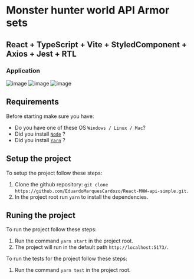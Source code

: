 # Monster hunter world API Armor sets

## React + TypeScript + Vite + StyledComponent + Axios + Jest + RTL

### Application

![image](https://github.com/EduardoMarquesCardozo/React-MHW-api-v2/assets/79146964/a633eecc-7f1b-4b2c-b12f-8d2c9f9724bf)
![image](https://github.com/EduardoMarquesCardozo/React-MHW-api-v2/assets/79146964/8408f163-737c-493b-8ab8-b611e0875d02)
![image](https://github.com/EduardoMarquesCardozo/React-MHW-api-v2/assets/79146964/78d7b03e-c1df-4e66-8c6c-2205cfc32a1c)

## Requirements

Before starting make sure you have:

- Do you have one of these OS `Windows / Linux / Mac`?
- Did you install [`Node`](https://nodejs.org/en/) ?
- Did you install [`Yarn`](https://yarnpkg.com/) ?

## Setup the project

To setup the project follow these steps:

1. Clone the github repository: `git clone https://github.com/EduardoMarquesCardozo/React-MHW-api-simple.git`.
2. In the project root run `yarn` to install the dependencies.

## Runing the project

To run the project follow these steps:

1. Run the command `yarn start` in the project root.
2. The project will run in the default path `http://localhost:5173/`.

To run the tests for the project follow these steps:

1. Run the command `yarn test` in the project root.
